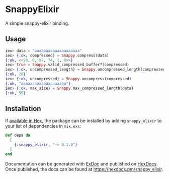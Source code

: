 # SnappyElixir

A simple snappy-elixir binding.

## Usage
```elixir
iex> data = "aaaaaaaaaaaaaaaaaaaa"
iex> {:ok, compressed} = Snappy.compress(data)
{:ok, <<20, 0, 97, 74, 1, 0>>}
iex> true = Snappy.valid_compressed_buffer?(compressed)
iex> {:ok, uncompressed_length} = Snappy.uncompressed_length(compressed)
{:ok, 20}
iex> {:ok, uncompressed} = Snappy.uncompress(compressed)
{:ok, "aaaaaaaaaaaaaaaaaaaa"}
iex> {:ok, max_size} = Snappy.max_compressed_length(data)
{:ok, 55}
```

## Installation

If [available in Hex](https://hex.pm/docs/publish), the package can be installed
by adding `snappy_elixir` to your list of dependencies in `mix.exs`:

```elixir
def deps do
  [
    {:snappy_elixir, "~> 0.1.0"}
  ]
end
```

Documentation can be generated with [ExDoc](https://github.com/elixir-lang/ex_doc)
and published on [HexDocs](https://hexdocs.pm). Once published, the docs can
be found at <https://hexdocs.pm/snappy_elixir>.

